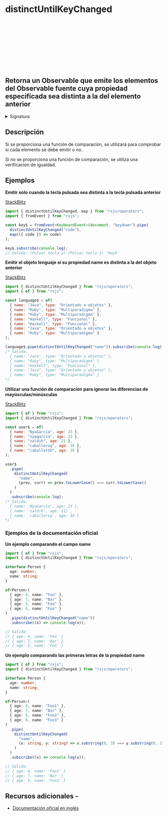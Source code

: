 <div class="page-heading">

# distinctUntilKeyChanged

<a target="_blank" href="https://github.com/ReactiveX/rxjs/blob/master/src/internal/operators/distinctUntilKeyChanged.ts">
<svg>
  <use xlink:href="/assets/icons/github.svg#github"></use>
</svg>
</a>
</div>

<h2 class="subtitle"> Retorna un Observable que emite los elementos del Observable fuente cuya propiedad especificada sea distinta a la del elemento anterior
</h2>

<details>
<summary>Signatura</summary>

### Firma

`distinctUntilKeyChanged<T, K extends keyof T>(key: K, compare?: (x: T[K], y: T[K]) => boolean): MonoTypeOperatorFunction<T>`

### Parámetros

<table>
<tr><td>key</td><td>Clave de la propiedad del objeto que se desea comparar.</td></tr>
<tr><td>compare</td><td>Opcional. El valor por defecto es <code>undefined</code>.
Función de comparación opcional que se utiliza para comprobar si un elemento es distinto al elemento anterior.</td></tr>

</table>

### Retorna

`MonoTypeOperatorFunction<T>`: Un Observable that emite elementos del Observable fuente si la propiedad especificada es distinta a la del elemento anterior.

</details>

## Descripción

Si se proporciona una función de comparación, se utilizará para comprobar si cada elemento se debe emitir o no.

Si no se proporciona una función de comparación, se utiliza una verificación de igualdad.

## Ejemplos

**Emitir solo cuando la tecla pulsada sea distinta a la tecla pulsada anterior**

<a target="_blank" href="https://stackblitz.com/edit/rxjs-distinctuntilkeychanged-1?file=index.ts">StackBlitz</a>

```typescript
import { distinctUntilKeyChanged, map } from "rxjs/operators";
import { fromEvent } from "rxjs";

const key$ = fromEvent<KeyboardEvent>(document, "keydown").pipe(
  distinctUntilKeyChanged("code"),
  map(({ code }) => code)
);

key$.subscribe(console.log);
// Salida: (Pulsar tecla y) (Pulsar tecla x) 'KeyX'
```

**Emitir el objeto lenguaje si su propiedad name es distinta a la del objeto anterior**

<a target="_blank" href="https://stackblitz.com/edit/rxjs-distinctuntilkeychanged-2?file=index.ts">StackBlitz</a>

```javascript
import { distinctUntilKeyChanged } from "rxjs/operators";
import { of } from "rxjs";

const language$ = of(
  { name: "Java", type: "Orientado a objetos" },
  { name: "Ruby", type: "Multiparadigma" },
  { name: "Ruby", type: "Multiparadigma" },
  { name: "Haskell", type: "Funcional" },
  { name: "Haskell", type: "Funcional" },
  { name: "Java", type: "Orientado a objetos" },
  { name: "Ruby", type: "Multiparadigma" }
);

language$.pipe(distinctUntilKeyChanged("name")).subscribe(console.log);
/* Salida:
  { name: "Java", type: "Orientado a objetos" },
  { name: "Ruby", type: "Multiparadigma" },
  { name: "Haskell", type: "Funcional" },
  { name: "Java", type: "Orientado a objetos" },
  { name: "Ruby", type: "Multiparadigma" }
*/
```

**Utilizar una función de comparación para ignorar las diferencias de mayúsculas/minúsculas**

<a target="_blank" href="https://stackblitz.com/edit/rxjs-distinctuntilkeychanged-3?file=index.ts">StackBlitz</a>

```javascript
import { of } from "rxjs";
import { distinctUntilKeyChanged } from "rxjs/operators";

const user$ = of(
  { name: "NyaGarcía", age: 23 },
  { name: "nyagarcía", age: 23 },
  { name: "zaldih", age: 21 },
  { name: "caballerog", age: 35 },
  { name: "caballeroG", age: 35 }
);

user$
  .pipe(
    distinctUntilKeyChanged(
      "name",
      (prev, curr) => prev.toLowerCase() === curr.toLowerCase()
    )
  )
  .subscribe(console.log);
/* Salida: 
  { name: 'NyaGarcía', age: 23 }, 
  { name: 'zaldih', age: 21} , 
  { name: 'caballerog', age: 35 }
*/
```

### Ejemplos de la documentación oficial

**Un ejemplo comparando el campo name**

```typescript
import { of } from "rxjs";
import { distinctUntilKeyChanged } from "rxjs/operators";

interface Person {
  age: number;
  name: string;
}

of<Person>(
  { age: 4, name: "Foo" },
  { age: 7, name: "Bar" },
  { age: 5, name: "Foo" },
  { age: 6, name: "Foo" }
)
  .pipe(distinctUntilKeyChanged("name"))
  .subscribe((x) => console.log(x));

// Salida:
// { age: 4, name: 'Foo' }
// { age: 7, name: 'Bar' }
// { age: 5, name: 'Foo' }
```

**Un ejemplo comparando las primeras letras de la propiedad name**

```typescript
import { of } from "rxjs";
import { distinctUntilKeyChanged } from "rxjs/operators";

interface Person {
  age: number;
  name: string;
}

of<Person>(
  { age: 4, name: "Foo1" },
  { age: 7, name: "Bar" },
  { age: 5, name: "Foo2" },
  { age: 6, name: "Foo3" }
)
  .pipe(
    distinctUntilKeyChanged(
      "name",
      (x: string, y: string) => x.substring(0, 3) === y.substring(0, 3)
    )
  )
  .subscribe((x) => console.log(x));

// Salida:
// { age: 4, name: 'Foo1' }
// { age: 7, name: 'Bar' }
// { age: 5, name: 'Foo2' }
```

## Recursos adicionales -

- [Documentación oficial en inglés](https://rxjs-dev.firebaseapp.com/api/operators/distinctUntilKeyChanged)
